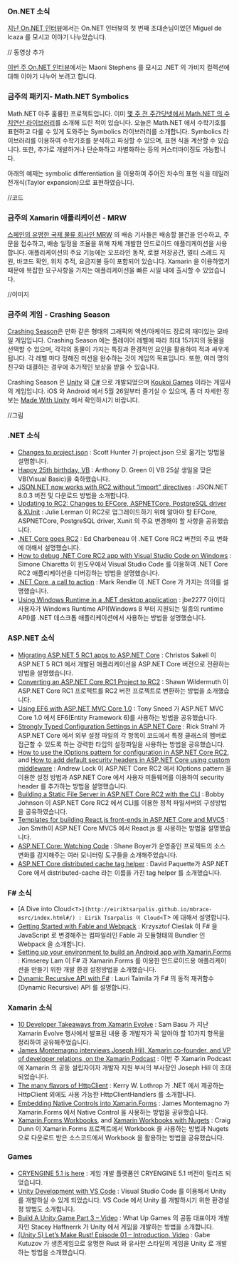 ### On.NET 소식
[지난 On.NET 인터뷰](https://youtu.be/dz-O3vcSq_U)에서는 On.NET 인터뷰의 첫 번째 초대손님이었던 Miguel de Icaza 를 모시고 이야기 나누었습니다.

// 동영상 추가 

[이번 주 On.NET 인터뷰](https://www.youtube.com/watch?v=Ue8D1ga1Nhw)에서는 Maoni Stephens 를 모시고 .NET 의 가비지 컬렉션에 대해 이야기 나누어 보려고 합니다.

### 금주의 패키지- Math.NET Symbolics
Math.NET 아주 훌륭한 프로젝트입니다. 이미 [몇 주 전 주간닷넷에서 Math.NET 의 수치연산 라이브러리](https://blogs.msdn.microsoft.com/eva/?p=8495)를 소개해 드린 적이 있습니다. 오늘은 Math.NET 에서 수학기호를 표현하고 다룰 수 있게 도와주는 Symbolics 라이브러리를 소개합니다. Symbolics 라이브러리를 이용하여 수학기호를 분석하고 파싱할 수 있으며, 표현 식을 계산할 수 있습니다. 또한, 추가로 개발하거나 단순화하고 차별화하는 등의 커스터마이징도 가능합니다.

아래의 예제는 symbolic differentiation 을 이용하여 주어진 차수의 표현 식을 테일러 전개식(Taylor expansion)으로 표현하였습니다.
 
//코드

### 금주의 Xamarin 애플리케이션 - MRW
[스페인의 유명한 국제 물류 회사인 MRW](http://www.mrw.es/) 의 배송 기사들은 배송할 물건을 인수하고, 주문을 접수하고, 배송 일정을 조율을 위해 자체 개발한 안드로이드 애플리케이션을 사용합니다. 애플리케이션의 주요 기능에는 오프라인 동작, 로컬 저장공간, 멀티 스레드 지원, 바코드 확인, 위치 추적, 요금지불 등이 포함되어 있습니다. Xamarin 을 이용하였기 때문에 복잡한 요구사항을 가지는 애플리케이션을 빠른 시일 내에 출시할 수 있었습니다.

//이미지  

### 금주의 게임 - Crashing Season
[Crashing Season](http://madewith.unity.com/games/crashing-season)은 만화 같은 형태의 그래픽의 액션/아케이드 장르의 재미있는 모바일 게임입니다. Crashing Season 에는 플레이어 레벨에 따라 최대 15가지의 동물을 선택할 수 있으며, 각각의 동물이 가지는 특징과 환경적인 요인을 활용하여 적과 싸우게 됩니다. 각 레벨 마다 정해진 미션을 완수하는 것이 게임의 목표입니다. 또한, 여러 명의 친구와 대결하는 경우에 추가적인 보상을 받을 수 있습니다.

Crashing Season 은 [Unity](http://unity3d.com/) 와 [C#](https://channel9.msdn.com/Series/C-Sharp-Fundamentals-Development-for-Absolute-Beginners) 으로 개발되었으며 [Koukoi Games](http://madewith.unity.com/profiles/koukoi-games) 이라는 게임사의 게임입니다. iOS 와 Android 에서 5월 26일부터 즐기실 수 있으며, 좀 더 자세한 정보는 [Made With Unity](http://madewith.unity.com/games/crashing-season) 에서 확인하시기 바랍니다. 

//그림


### .NET 소식
* [Changes to project.json](https://blogs.msdn.microsoft.com/dotnet/2016/05/23/changes-to-project-json/) : Scott Hunter 가 project.json 으로 옮기는 방법을 설명합니다.
* [Happy 25th birthday, VB](https://blogs.msdn.microsoft.com/dotnet/2016/05/20/happy-25th-birthday-vb/) : Anthony D. Green 이 VB 25살 생일을 맞은 VB(Visual Basic)을 축하했습니다.
* [JSON.NET now works with RC2 without “import” directives](https://www.nuget.org/packages/Newtonsoft.Json/8.0.4-beta1) : JSON.NET 8.0.3 버전 및 다운로드 방법을 소개합니다. 
* [Updating to RC2: Changes to EFCore, ASPNETCore, PostgreSQL driver & XUnit](http://thedatafarm.com/data-access/updating-to-rc2-changes-to-efcore-aspnetcore-postgresql-driver-xunit/) : Julie Lerman 이 RC2로 업그레이드하기 위해 알아야 할 EFCore, ASPNETCore, PostgreSQL driver, Xunit 의 주요 변경해야 할 사항을 공유했습니다.   
* [.NET Core goes RC2](http://developer.telerik.com/featured/net-core-goes-rc2/) : Ed Charbeneau 이 .NET Core RC2 버전의 주요 변화에 대해서 설명했습니다.
* [How to debug .NET Core RC2 app with Visual Studio Code on Windows](http://codeclimber.net.nz/archive/2016/05/20/How-to-debug-NET-Core-RC2-app-with-Visual-Studio.aspx) : Simone Chiaretta 이 윈도우에서 Visual Studio Code 를 이용하여 .NET Core RC2 애플리케이션을 디버깅하는 방법을 설명했습니다.
* [.NET Core, a call to action](https://blog.rendle.io/net-core-a-call-to-action/) : Mark Rendle 이 .NET Core 가 가지는 의의를 설명했습니다.  
* [Using Windows Runtime in a .NET desktop application](https://github.com/jbe2277/waf/wiki/Using-Windows-Runtime-in-a-.NET-desktop-application) : jbe2277 아이디 사용자가 Windows Runtime API(Windows 8 부터 지원되는 일종의 runtime API)를 .NET 데스크톱 애플리케이션에서 사용하는 방법을 설명했습니다.

### ASP.NET 소식
* [Migrating ASP.NET 5 RC1 apps to ASP.NET Core](https://chsakell.com/2016/05/21/migrating-asp-net-5-rc1-apps-to-asp-net-core/) : Christos Sakell 이 ASP.NET 5 RC1 에서 개발된 애플리케이션을 ASP.NET Core 버전으로 전환하는 방법을 설명했습니다.
* [Converting an ASP.NET Core RC1 Project to RC2](https://wildermuth.com/2016/05/17/Converting-an-ASP-NET-Core-RC1-Project-to-RC2) : Shawn Wildermuth 이 ASP.NET Core RC1 프로젝트를 RC2 버전 프로젝트로 변환하는 방법을 소개했습니다.
* [Using EF6 with ASP.NET MVC Core 1.0](https://blog.tonysneed.com/2016/01/22/ef6-asp-net-core-mvc6/) : Tony Sneed 가 ASP.NET MVC Core 1.0 에서 EF6(Entity Framework 6)를 사용하는 방법을 공유했습니다.
* [Strongly Typed Configuration Settings in ASP.NET Core](http://weblog.west-wind.com/posts/2016/May/23/Strongly-Typed-Configuration-Settings-in-ASPNET-Core#Addreferences) : Rick Strahl 가 ASP.NET Core 에서 외부 설정 파일의 각 항목이 코드에서 특정 클래스의 멤버로 접근할 수 있도록 하는 강력한 타입의 설정파일을 사용하는 방법을 공유했습니다.
* [How to use the IOptions pattern for configuration in ASP.NET Core RC2](http://andrewlock.net/how-to-use-the-ioptions-pattern-for-configuration-in-asp-net-core-rc2/), and [How to add default security headers in ASP.NET Core using custom middleware](http://andrewlock.net/adding-default-security-headers-in-asp-net-core/) : Andrew Lock 이 ASP.NET Core RC2 에서 IOptions pattern 을 이용한 설정 방법과 ASP.NET Core 에서 사용자 미들웨어를 이용하여 security header 를 추가하는 방법을 설명했습니다.
* [Building a Static File Server in ASP.NET Core RC2 with the CLI](http://iamnotmyself.com/blog/2016/05/19/building-a-static-file-server-in-asp-net-core-rc2-with-the-cli) : Bobby Johnson 이 ASP.NET Core RC2 에서 CLI를 이용한 정적 파일서버의 구성방법을 공유하였습니다. 
* [Templates for building React.js front-ends in ASP.NET Core and MVC5](http://www.thereformedprogrammer.net/templates-for-building-react-front-ends-in-asp-net-core-and-mvc5/) : Jon Smith이 ASP.NET Core MVC5 에서 React.js 를 사용하는 방법을 설명했습니다.
* [ASP.NET Core: Watching Code](http://tattoocoder.com/asp-net-core-watching-code/) : Shane Boyer가 운영중인 프로젝트의 소스 변화를 감지해주는 여러 모니터링 도구들을 소개해주었습니다.
* [ASP.NET Core distributed cache tag helper](http://aspnetmonsters.com/2016/05/2016-05-22-ASP-NET-Core-Distributed-Cache-Tag-Helper/) : David Paquette가 ASP.NET Core 에서 distributed-cache 라는 이름을 가진 tag helper 를 소개했습니다. 

### F# 소식
* [A Dive into Cloud<`T>](http://eiriktsarpalis.github.io/mbrace-msrc/index.html#/) : Eirik Tsarpalis 이 Cloud<`T> 에 대해서 설명합니다.
* [Getting Started with Fable and Webpack](http://kcieslak.io/Getting-Started-with-Fable-and-Webpack/) : Krzysztof Cieślak 이 F# 을 JavaScript 로 변경해주는 컴파일러인 Fable 과 모듈형태의 Bundler 인 Webpack 을 소개합니다.
* [Setting up your environment to build an Android app with Xamarin.Forms](https://kimsereyblog.blogspot.kr/2016/05/setup-your-environment-to-build-android.html) : Kimserey Lam 이 F# 과 Xamarin.Forms 를 이용한 안드로이드용 애플리케이션을 만들기 위한 개발 환경 설정방법을 소개했습니다.
* [Dynamic Recursive API with F#](http://www.taimila.com/blog/dynamic-recursive-api-with-fsharp/) : Lauri Taimila 가 F# 의 동적 재귀함수(Dynamic Recursive) API 를 설명합니다. 

### Xamarin 소식
* [10 Developer Takeaways from Xamarin Evolve](http://developer.telerik.com/featured/10-developer-takeaways-xamarin-evolve/) : Sam Basu 가 지난 Xamarin Evolve 행사에서 발표된 내용 중 개발자가 꼭 알아야 할 10가지 항목을 정리하여 공유해주었습니다.
* [James Montemagno interviews Joseph Hill, Xamarin co-founder, and VP of developer relations, on the Xamarin Podcast](https://blog.xamarin.com/podcast-xamarin-evolve-2016-recap-with-joseph-hill/) : 이번 주 Xamarin Podcast 에 Xamarin 의 공동 설립자이자 개발자 지원 부서의 부사장인 Joseph Hill 이 초대되었습니다.
* [The many flavors of HttpClient](http://kerry.lothrop.de/httpclient-flavors/) : Kerry W. Lothrop 가 .NET 에서 제공하는 HttpClient 외에도 사용 가능한 HttpClientHandlers 를 소개합니다. 
* [Embedding Native Controls into Xamarin.Forms](https://blog.xamarin.com/embedding-native-controls-into-xamarin-forms/) : James Montemagno 가 Xamarin.Forms 에서 Native Control 을 사용하는 방법을 공유했습니다.
* [Xamarin.Forms Workbooks](http://conceptdev.blogspot.com.au/2016/05/xamarinforms-workbooks.html), and [Xamarin Workbooks with Nugets](http://conceptdev.blogspot.com.au/2016/05/xamarin-workbooks-with-nugets.html) : Craig Dunn 이 Xamarin.Forms 프로젝트에서 Workbook 을 사용하는 방법과 Nugets 으로 다운로드 받은 소스코드에서 Workbook 을 활용하는 방법을 공유했습니다.

### Games 
* [CRYENGINE 5.1 is here](https://www.cryengine.com/news/cryengine-51-is-here) : 게임 개발 플랫폼인 CRYENGINE 5.1 버전이 릴리즈 되었습니다.
* [Unity Development with VS Code](https://code.visualstudio.com/Docs/runtimes/unity) : Visual Studio Code 를 이용해서 Unity 를 개발하실 수 있게 되었습니다. VS Code 에서 Unity 를 개발하시기 위한 환경설정 방법도 소개합니다.   
* [Build A Unity Game Part 3 – Video](https://channel9.msdn.com/Shows/Visual-Studio-Toolbox/Build-A-Unity-Game-Part-3) : What Up Games 의 공동 대표이자 개발자인 Stacey Haffnerrk 가 Unity 에서 게임을 개발하는 방법을 소개합니다.
* [(Unity 5) Let’s Make Rust! Episode 01 – Introduction, Video](https://www.youtube.com/watch?v=-q_daB1aN8w) : Gabe Kutuzov 가 생존게임으로 유명한 Rust 와 유사한 스타일의 게임을 Unity 로 개발하는 방법을 소개했습니다.
